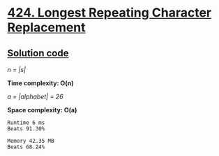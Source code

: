 # [424. Longest Repeating Character Replacement](https://leetcode.com/problems/longest-repeating-character-replacement/)

## [Solution code](https://github.com/alexengrig/leetcode/blob/main/src/main/java/dev/alexengrig/leetcode/_424_longest_repeating_character_replacement/Solution.java)

_n = |s|_

**Time complexity: O(n)**

_a = |alphabet| = 26_

**Space complexity: O(a)**

```
Runtime 6 ms
Beats 91.30%

Memory 42.35 MB
Beats 68.24%
```
